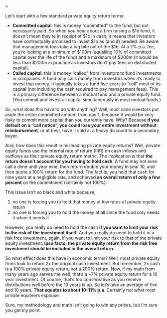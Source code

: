 <<p>Let&#8217;s start with a few standard private equity return terms:</p><ul><li><strong>Committed capital</strong>: this is money &#8220;committed&#8221; to the fund, but not necessarily paid. So when you hear about a firm raising a $1b fund, it doesn&#8217;t mean they&#8217;re in receipt of $1b in cash, it means that investors have contractually promised to invest $1b as (and if) needed. Be aware that management fees take a big bite out of the $1b. At a 2% p.a. fee, you&#8217;re looking at a minimum of $100m (equalling 10% of committed capital over the life of the fund) and a maximum of $200m (it would be less than $200m in practice as investors don&#8217;t pay fees on distributed capital).</li><li><strong>Called capital</strong>: this is money &#8220;called&#8221; from investors to fund investments in companies. A fund only calls money from investors when it&#8217;s ready to invest that money. It typically takes a fund five years to &#8220;call&#8221; most of its capital (not including the cash required to pay management fees). This is a primary difference between a mutual fund and a private equity fund. (You commit and invest all capital simultaneously in most mutual funds.)</li></ul><p>So, what does this have to do with anything? Well, most sane investors put aside the entire committed amount from day 1, because it would be very risky to commit more capital than you currently have. Why? Because<strong> if you default on a &#8220;call notice&#8221;, you could lose your entire investment without reimbursement</strong>, or at best, have it sold at a heavy discount to a secondary buyer.</p><p>And, how does this result in misleading private equity returns? Well, private equity funds use the internal rate of return (IRR) on cash inflows and outflows as their private equity return metric. The implication is that <strong>the return doesn&#8217;t account for you having to hold cash</strong>. A fund may not even call a dime until year nine, then return double your money in year 10, and then quote a 100% return for the fund. The fact is, you held that cash for nine years at a negligible rate, and achieved <strong>an overall return of only a few percent</strong> on the commitment (certainly not 100%).</p><p>This issue isn&#8217;t so black and white because,</p><ol><li>no one is forcing you to hold that money at low rates of private equity return</li><li>no one is forcing you to hold the money at all since the fund only needs it when it needs it</li></ol><p>However, you really do need to hold the cash <strong>if you want to limit your risk to the risk of the investment itself</strong>. And you really do need to hold it in a risk free investment, again, if you want to limit your risk to that of the private equity investment. <strong>Ipso facto, the private equity return from the risk free investment should be included in the overall return.</strong></p><p>So what effect does this have in economic terms? Well, most private equity firms look to return 2x the original cash investment. But remember, 2x cash is a 100% private equity return, not a 200% return. Now, if my math from many years ago serves me well, that&#8217;s a ~7% private equity return for a 10 year investment. Of course, that&#8217;s too conservative as you receive distributions well before the 10 years is up. So let&#8217;s take an average of five and 10 years. <strong>That equates to about 10-11% p.a. </strong>Certainly not what most private equiteers espouse.</p><p>Sure, my methodology and math isn&#8217;t going to win any prizes, but I&#8217;m sure you get my point.</p>
